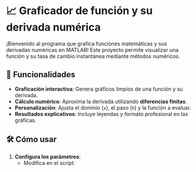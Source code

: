 # 📈 Graficador de función y su derivada numérica

¡Bienvenido al programa que grafica funciones matemáticas y sus derivadas numéricas en MATLAB! Este proyecto permite visualizar una función y su tasa de cambio instantánea mediante métodos numéricos.

## 🚀 Funcionalidades
- **Graficación interactiva**: Genera gráficos limpios de una función y su derivada.
- **Cálculo numérico**: Aproxima la derivada utilizando **diferencias finitas**.
- **Personalización**: Ajusta el dominio (`x`), el paso (`h`) y la función a evaluar.
- **Resultados explicativos**: Incluye leyendas y formato profesional en las gráficas.

## 🛠️ Cómo usar
1. **Configura los parámetros**:
   - Modifica en el script: